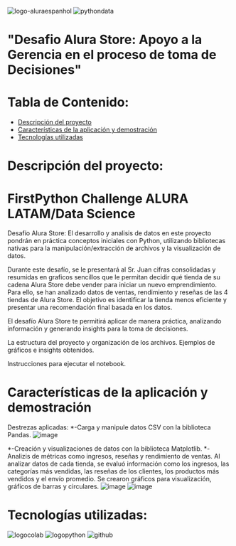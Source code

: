 ![logo-aluraespanhol](https://github.com/user-attachments/assets/35042ca3-ae6f-4d44-8cd0-2dc76fb8874d)
![pythondata](https://github.com/user-attachments/assets/6099c30b-b9dc-4391-932c-76fade98947d)

<h1 aling="center">"Desafio Alura Store: Apoyo a la Gerencia en el proceso de toma de Decisiones"</h1>

# Tabla de Contenido:
- [Descripción del proyecto](#Descripción-del-proyecto)
- [Características de la aplicación y demostración](#Características-de-la-aplicación-y-demostración)
- [Tecnologías utilizadas](#Tecnologías-utilizadas)


# Descripción del proyecto:
  # FirstPython Challenge ALURA LATAM/Data Science
Desafío Alura Store:
El desarrollo y analisis de datos en este proyecto pondrán en práctica conceptos iniciales con Python, utilizando bibliotecas nativas para la manipulación/extracción de archivos y la visualización de datos.

Durante este desafío, se le presentará al Sr. Juan cifras consolidadas y resumidas en graficos sencillos que le permitan  decidir qué tienda de su cadena Alura Store debe vender para iniciar un nuevo emprendimiento.
Para ello, se han analizado datos de ventas, rendimiento y reseñas de las 4 tiendas de Alura Store. 
El objetivo es identificar la tienda menos eficiente y presentar una recomendación final basada en los datos.

El desafío Alura Store te permitirá aplicar de manera práctica, analizando información y generando insights para la toma de decisiones.

La estructura del proyecto y organización de los archivos.
Ejemplos de gráficos e insights obtenidos.

Instrucciones para ejecutar el notebook.

# Características de la aplicación y demostración

Destrezas aplicadas:
*-Carga y manipule datos CSV con la biblioteca Pandas.
![image](https://github.com/user-attachments/assets/7e99148a-89c1-4e6d-b687-a5b031e53639)

*-Creación y visualizaciones de datos con la biblioteca Matplotlib.
*-Analizis de métricas como ingresos, reseñas y rendimiento de ventas.
Al analizar datos de cada tienda, se evaluó información como los ingresos, las categorías más vendidas, las reseñas de los clientes, los productos más vendidos y el envío promedio.
Se crearon gráficos para visualización, gráficos de barras y circulares.
![image](https://github.com/user-attachments/assets/0d58abe2-f6c9-480d-b4b2-e6862fd5e164)
![image](https://github.com/user-attachments/assets/c7e77838-30ab-4389-b456-861f7c7675f6)

# Tecnologías utilizadas:
![logocolab](https://github.com/user-attachments/assets/6c4a5957-4680-49c9-b922-91bb1befd573)
![logopython](https://github.com/user-attachments/assets/4ce4ff17-cc8a-4f4b-9cdf-1e640831b831)
![github](https://github.com/user-attachments/assets/0852fa3a-4715-41bd-a9d2-05409505dbed)

